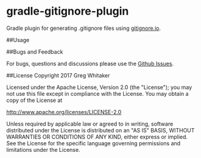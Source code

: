 gradle-gitignore-plugin
===

Gradle plugin for generating .gitignore files using [gitignore.io](http://gitignore.io).

##Usage

##Bugs and Feedback

For bugs, questions and discussions please use the [Github Issues](https://github.com/gregwhitaker/gradle-gitignore-plugin/issues).

##License
Copyright 2017 Greg Whitaker

Licensed under the Apache License, Version 2.0 (the "License"); you may not use this file except in compliance with the License. You may obtain a copy of the License at

http://www.apache.org/licenses/LICENSE-2.0

Unless required by applicable law or agreed to in writing, software distributed under the License is distributed on an "AS IS" BASIS, WITHOUT WARRANTIES OR CONDITIONS OF ANY KIND, either express or implied. See the License for the specific language governing permissions and limitations under the License.
